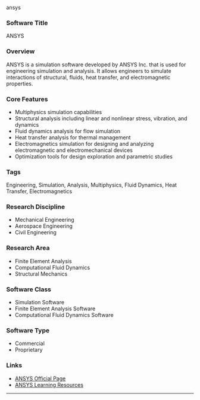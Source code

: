 ansys
### Software Title 
ANSYS

### Overview 
ANSYS is a simulation software developed by ANSYS Inc. that is used for engineering simulation and analysis. It allows engineers to simulate interactions of structural, fluids, heat transfer, and electromagnetic properties.

### Core Features 
- Multiphysics simulation capabilities
- Structural analysis including linear and nonlinear stress, vibration, and dynamics
- Fluid dynamics analysis for flow simulation
- Heat transfer analysis for thermal management
- Electromagnetics simulation for designing and analyzing electromagnetic and electromechanical devices
- Optimization tools for design exploration and parametric studies

### Tags
Engineering, Simulation, Analysis, Multiphysics, Fluid Dynamics, Heat Transfer, Electromagnetics

### Research Discipline
- Mechanical Engineering
- Aerospace Engineering
- Civil Engineering

### Research Area
- Finite Element Analysis
- Computational Fluid Dynamics
- Structural Mechanics

### Software Class
- Simulation Software
- Finite Element Analysis Software
- Computational Fluid Dynamics Software

### Software Type
- Commercial
- Proprietary

### Links
- [ANSYS Official Page](https://www.ansys.com)
- [ANSYS Learning Resources](https://www.ansys.com/services/learning-center)
--------------------------------------
